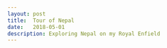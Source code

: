 ```yaml
---
layout: post
title:  Tour of Nepal
date:   2018-05-01
description: Exploring Nepal on my Royal Enfield
---
```

